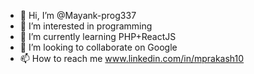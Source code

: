 - 👋 Hi, I’m @Mayank-prog337
- 👀 I’m interested in programming  
- 🌱 I’m currently learning PHP+ReactJS
- 💞️ I’m looking to collaborate on Google
- 📫 How to reach me www.linkedin.com/in/mprakash10

<!---
Mayank-prog337/Mayank-prog337 is a ✨ special ✨ repository because its `README.md` (this file) appears on your GitHub profile.
You can click the Preview link to take a look at your changes.
--->

